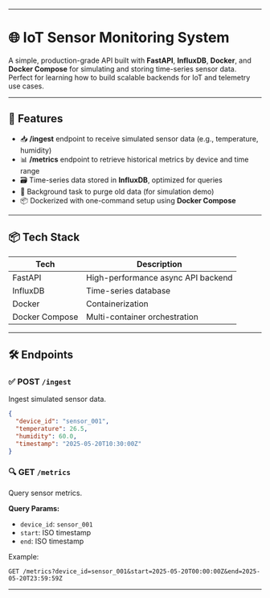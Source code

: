
---

# 🌐 IoT Sensor Monitoring System

A simple, production-grade API built with **FastAPI**, **InfluxDB**, **Docker**, and **Docker Compose** for simulating and storing time-series sensor data. Perfect for learning how to build scalable backends for IoT and telemetry use cases.

---

## 🚀 Features

- 📥 **/ingest** endpoint to receive simulated sensor data (e.g., temperature, humidity)
- 📊 **/metrics** endpoint to retrieve historical metrics by device and time range
- 🗃️ Time-series data stored in **InfluxDB**, optimized for queries
- 🧹 Background task to purge old data (for simulation demo)
- 📦 Dockerized with one-command setup using **Docker Compose**

---

## 📦 Tech Stack

| Tech         | Description                        |
|--------------|------------------------------------|
| FastAPI      | High-performance async API backend |
| InfluxDB     | Time-series database               |
| Docker       | Containerization                   |
| Docker Compose | Multi-container orchestration    |

---

## 🛠️ Endpoints

### ✅ POST `/ingest`
Ingest simulated sensor data.

```json
{
  "device_id": "sensor_001",
  "temperature": 26.5,
  "humidity": 60.0,
  "timestamp": "2025-05-20T10:30:00Z"
}
````

### 🔍 GET `/metrics`

Query sensor metrics.

**Query Params:**

* `device_id`: `sensor_001`
* `start`: ISO timestamp
* `end`: ISO timestamp

Example:

```http
GET /metrics?device_id=sensor_001&start=2025-05-20T00:00:00Z&end=2025-05-20T23:59:59Z
```

---





